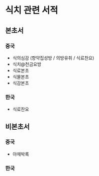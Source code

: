 # 식치 관련 서적 

## 본초서

### 중국 

- 식의심감 (향약집성방 / 의방유취 / 식료찬요)
- 식치@천금요방 
- 식료본초 
- 식물본초 
- 식감본초 

### 한국 

- 식료찬요 

## 비본초서

### 중국 

- 야채박록

### 한국 


